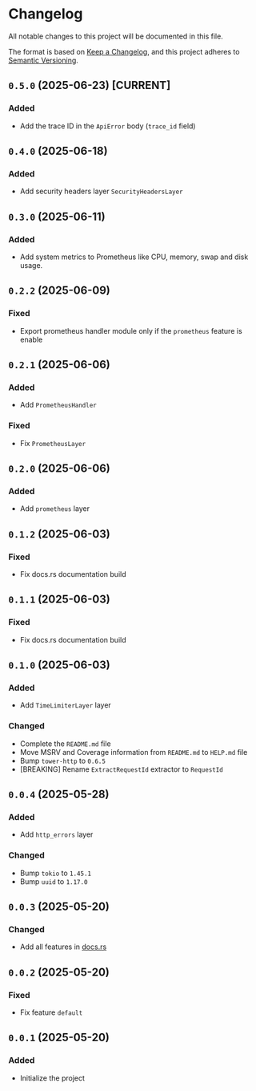 # Changelog

All notable changes to this project will be documented in this file.

The format is based on [Keep a Changelog](https://keepachangelog.com/en/1.0.0/),
and this project adheres to [Semantic Versioning](https://semver.org/spec/v2.0.0.html).

<!--
## [Unreleased]

## `x.y.z` (YYYY-MM-DD) [CURRENT | YANKED]

### Added (for new features)
### Changed (for changes in existing functionality)
### Deprecated (for soon-to-be removed features)
### Removed (for now removed features)
### Fixed (for any bug fixes)
### Security
-->

## `0.5.0` (2025-06-23) [CURRENT]

### Added

- Add the trace ID in the `ApiError` body (`trace_id` field)

## `0.4.0` (2025-06-18)

### Added

- Add security headers layer `SecurityHeadersLayer`

## `0.3.0` (2025-06-11)

### Added

- Add system metrics to Prometheus like CPU, memory, swap and disk usage.

## `0.2.2` (2025-06-09)

### Fixed

- Export prometheus handler module only if the `prometheus` feature is enable

## `0.2.1` (2025-06-06)

### Added

- Add `PrometheusHandler`

### Fixed

- Fix `PrometheusLayer`

## `0.2.0` (2025-06-06)

### Added

- Add `prometheus` layer

## `0.1.2` (2025-06-03)

### Fixed

- Fix docs.rs documentation build

## `0.1.1` (2025-06-03)

### Fixed

- Fix docs.rs documentation build

## `0.1.0` (2025-06-03)

### Added

- Add `TimeLimiterLayer` layer

### Changed

- Complete the `README.md` file
- Move MSRV and Coverage information from `README.md` to `HELP.md` file
- Bump `tower-http` to `0.6.5`
- [BREAKING] Rename `ExtractRequestId` extractor to `RequestId`

## `0.0.4` (2025-05-28)

### Added

- Add `http_errors` layer

### Changed

- Bump `tokio` to `1.45.1`
- Bump `uuid` to `1.17.0`

## `0.0.3` (2025-05-20)

### Changed

- Add all features in [docs.rs](https://docs.rs)

## `0.0.2` (2025-05-20)

### Fixed

- Fix feature `default`

## `0.0.1` (2025-05-20)

### Added

- Initialize the project
